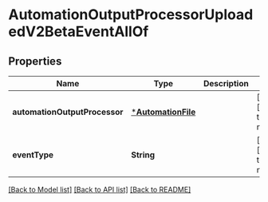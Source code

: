 # AutomationOutputProcessorUploadedV2BetaEventAllOf


## Properties
Name | Type | Description | Notes
------------ | ------------- | ------------- | -------------
**automationOutputProcessor** | [***AutomationFile**](AutomationFile.md) |  | [optional] [default to nothing]
**eventType** | **String** |  | [optional] [default to nothing]


[[Back to Model list]](../README.md#models) [[Back to API list]](../README.md#api-endpoints) [[Back to README]](../README.md)


